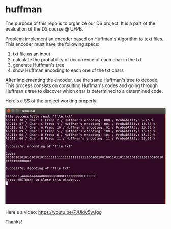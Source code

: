 # huffman

The purpose of this repo is to organize our DS project. It is a part of the evaluation of the DS course @ UFPB.

Problem: implement an encoder based on Huffman's Algorithm to text files. This encoder must have the following specs:
1. txt file as an input
2. calculate the probability of occurrence of each char in the txt
3. generate Huffman's tree
4. show Huffman encoding to each one of the txt chars

After implementing the encoder, use the same Huffman's tree to decode. This process consists on consulting Huffman's codes and going through Huffman's tree to discover which char is determined to a determined code.

Here's a SS of the project working properly:

![alt text](https://github.com/nathNath/huffman/blob/master/HuffmanExample.png)

Here's a video: https://youtu.be/7JUldv5wJgg

Thanks!
